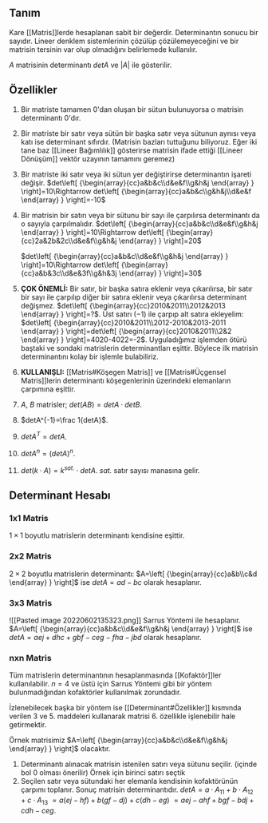 ## Tanım
Kare [[Matris]]lerde hesaplanan sabit bir değerdir. Determinantın sonucu bir sayıdır. Lineer denklem sistemlerinin çözülüp çözülemeyeceğini ve bir matrisin tersinin var olup olmadığını belirlemede  kullanılır.

$A$ matrisinin determinantı $detA$ ve $|A|$ ile gösterilir.

## Özellikler
1. Bir matriste tamamen 0'dan oluşan bir sütun bulunuyorsa o matrisin determinantı 0'dır.
2. Bir matriste bir satır veya sütün bir başka satır veya sütunun aynısı veya katı ise determinant sıfırdır. (Matrisin bazları tuttuğunu biliyoruz. Eğer iki tane baz [[Lineer Bağımlılık]] gösterirse matrisin ifade ettiği [[Lineer Dönüşüm]] vektör uzayının tamamını geremez)
3. Bir matriste iki satır veya iki sütun yer değiştirirse determinantın işareti değişir.
    $det\left[ {\begin{array}{cc}a&b&c\\d&e&f\\g&h&j \end{array} } \right]=10\Rightarrow det\left[ {\begin{array}{cc}a&b&c\\g&h&j\\d&e&f \end{array} } \right]=-10$
4. Bir matrisin bir satırı veya bir sütunu bir sayı ile çarpılırsa determinantı da o sayıyla çarpılmalıdır.
    $det\left[ {\begin{array}{cc}a&b&c\\d&e&f\\g&h&j \end{array} } \right]=10\Rightarrow det\left[ {\begin{array}{cc}2a&2b&2c\\d&e&f\\g&h&j \end{array} } \right]=20$
    
    $det\left[ {\begin{array}{cc}a&b&c\\d&e&f\\g&h&j \end{array} } \right]=10\Rightarrow det\left[ {\begin{array}{cc}a&b&3c\\d&e&3f\\g&h&3j \end{array} } \right]=30$
5. **ÇOK ÖNEMLİ:** Bir satır, bir başka satıra eklenir veya çıkarılırsa, bir satır bir sayı ile çarpılıp diğer bir satıra eklenir veya çıkarılırsa determinant değişmez.
    $det\left[ {\begin{array}{cc}2010&2011\\2012&2013 \end{array} } \right]=?$. Üst satırı $(-1)$ ile çarpıp alt satıra ekleyelim: 
    $det\left[ {\begin{array}{cc}2010&2011\\2012-2010&2013-2011 \end{array} } \right]=det\left[ {\begin{array}{cc}2010&2011\\2&2 \end{array} } \right]=4020-4022=-2$. Uyguladığımız işlemden ötürü baştaki ve sondaki matrislerin determinantları eşittir. Böylece ilk matrisin determinantını kolay bir işlemle bulabiliriz.
6. **KULLANIŞLI:** [[Matris#Köşegen Matris]] ve [[Matris#Üçgensel Matris]]lerin determinantı köşegenlerinin üzerindeki elemanların çarpımına eşittir.
7. $A$, $B$ matrisler; $det(AB)=detA\cdot detB$.
8. $detA^{-1}=\frac 1{detA}$.
9. $detA^T=detA$.
10. $detA^n=(detA)^n$.
11. $det(k\cdot A)=k^{sat.}\cdot detA$. *sat.* satır sayısı manasına gelir.

## Determinant Hesabı
### 1x1 Matris
$1\times1$ boyutlu matrislerin determinantı kendisine eşittir.

### 2x2 Matris
$2\times2$ boyutlu matrislerin determinantı:
$A=\left[ {\begin{array}{cc}a&b\\c&d \end{array} } \right]$ ise $detA=ad-bc$  olarak hesaplanır.

### 3x3 Matris
![[Pasted image 20220602135323.png]]
Sarrus Yöntemi ile hesaplanır. $A=\left[ {\begin{array}{cc}a&b&c\\d&e&f\\g&h&j \end{array} } \right]$ ise $detA=aej+dhc+gbf-ceg-fha-jbd$ olarak hesaplanır.

### nxn Matris
Tüm matrislerin determinantının hesaplanmasında [[Kofaktör]]ler kullanılabilir. $n=4$ ve üstü için Sarrus Yöntemi gibi bir yöntem bulunmadığından kofaktörler kullanılmak zorundadır.

İzlenebilecek başka bir yöntem ise [[Determinant#Özellikler]] kısmında verilen 3 ve 5. maddeleri kullanarak matrisi 6. özellikle işlenebilir hale getirmektir.

Örnek matrisimiz $A=\left[ {\begin{array}{cc}a&b&c\\d&e&f\\g&h&j \end{array} } \right]$ olacaktır.
1. Determinantı alınacak matrisin istenilen satırı veya sütunu seçilir. (içinde bol 0 olması önerilir)
Örnek için birinci satırı seçtik
2. Seçilen satır veya sütundaki her elemanla kendisinin kofaktörünün çarpımı toplanır. Sonuç matrisin determinantıdır.
$detA=a\cdot A_{11}+b\cdot A_{12}+c\cdot A_{13}$
$=a(ej-hf)+b(gf-dj)+c(dh-eg)$
$=aej-ahf+bgf-bdj+cdh-ceg$.